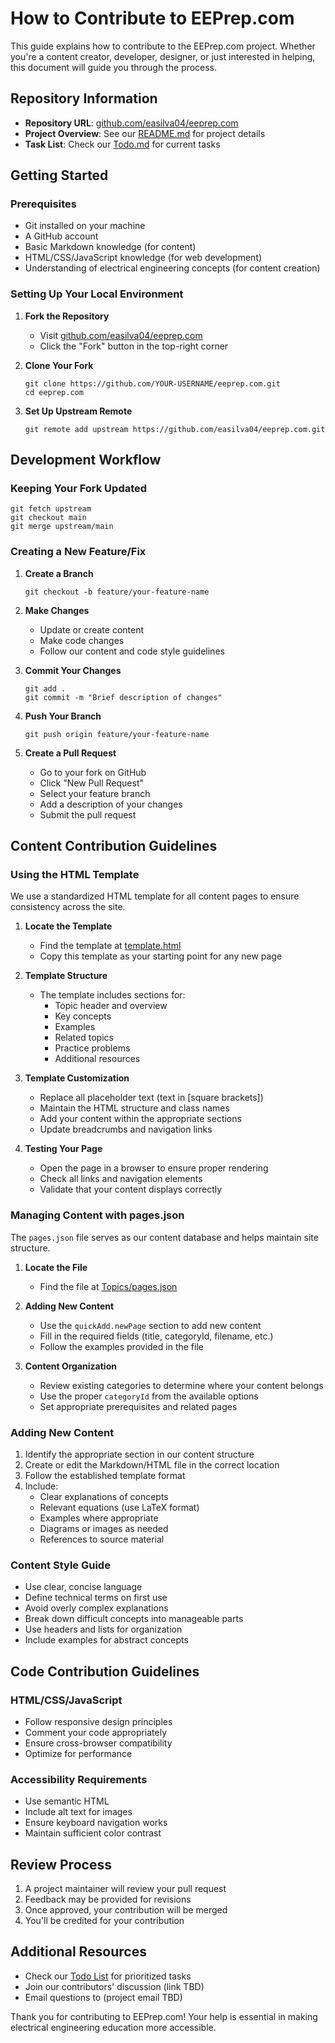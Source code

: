 # How to Contribute to EEPrep.com

This guide explains how to contribute to the EEPrep.com project. Whether you're a content creator, developer, designer, or just interested in helping, this document will guide you through the process.

## Repository Information
- **Repository URL**: [github.com/easilva04/eeprep.com](https://github.com/easilva04/eeprep.com)
- **Project Overview**: See our [README.md](/README.md) for project details
- **Task List**: Check our [Todo.md](/Todo.md) for current tasks

## Getting Started

### Prerequisites
- Git installed on your machine
- A GitHub account
- Basic Markdown knowledge (for content)
- HTML/CSS/JavaScript knowledge (for web development)
- Understanding of electrical engineering concepts (for content creation)

### Setting Up Your Local Environment

1. **Fork the Repository**
   - Visit [github.com/easilva04/eeprep.com](https://github.com/easilva04/eeprep.com)
   - Click the "Fork" button in the top-right corner

2. **Clone Your Fork**
   ```
   git clone https://github.com/YOUR-USERNAME/eeprep.com.git
   cd eeprep.com
   ```

3. **Set Up Upstream Remote**
   ```
   git remote add upstream https://github.com/easilva04/eeprep.com.git
   ```

## Development Workflow

### Keeping Your Fork Updated
```
git fetch upstream
git checkout main
git merge upstream/main
```

### Creating a New Feature/Fix
1. **Create a Branch**
   ```
   git checkout -b feature/your-feature-name
   ```

2. **Make Changes**
   - Update or create content
   - Make code changes
   - Follow our content and code style guidelines

3. **Commit Your Changes**
   ```
   git add .
   git commit -m "Brief description of changes"
   ```

4. **Push Your Branch**
   ```
   git push origin feature/your-feature-name
   ```

5. **Create a Pull Request**
   - Go to your fork on GitHub
   - Click "New Pull Request"
   - Select your feature branch
   - Add a description of your changes
   - Submit the pull request

## Content Contribution Guidelines

### Using the HTML Template

We use a standardized HTML template for all content pages to ensure consistency across the site.

1. **Locate the Template**
   - Find the template at [template.html](template.html)
   - Copy this template as your starting point for any new page

2. **Template Structure**
   - The template includes sections for:
     - Topic header and overview
     - Key concepts
     - Examples
     - Related topics
     - Practice problems
     - Additional resources
   
3. **Template Customization**
   - Replace all placeholder text (text in [square brackets])
   - Maintain the HTML structure and class names
   - Add your content within the appropriate sections
   - Update breadcrumbs and navigation links

4. **Testing Your Page**
   - Open the page in a browser to ensure proper rendering
   - Check all links and navigation elements
   - Validate that your content displays correctly

### Managing Content with pages.json

The `pages.json` file serves as our content database and helps maintain site structure.

1. **Locate the File**
   - Find the file at [Topics/pages.json](/Topics/pages.json)

2. **Adding New Content**
   - Use the `quickAdd.newPage` section to add new content
   - Fill in the required fields (title, categoryId, filename, etc.)
   - Follow the examples provided in the file

3. **Content Organization**
   - Review existing categories to determine where your content belongs
   - Use the proper `categoryId` from the available options
   - Set appropriate prerequisites and related pages

### Adding New Content
1. Identify the appropriate section in our content structure
2. Create or edit the Markdown/HTML file in the correct location
3. Follow the established template format
4. Include:
   - Clear explanations of concepts
   - Relevant equations (use LaTeX format)
   - Examples where appropriate
   - Diagrams or images as needed
   - References to source material

### Content Style Guide
- Use clear, concise language
- Define technical terms on first use
- Avoid overly complex explanations
- Break down difficult concepts into manageable parts
- Use headers and lists for organization
- Include examples for abstract concepts

## Code Contribution Guidelines

### HTML/CSS/JavaScript
- Follow responsive design principles
- Comment your code appropriately
- Ensure cross-browser compatibility
- Optimize for performance

### Accessibility Requirements
- Use semantic HTML
- Include alt text for images
- Ensure keyboard navigation works
- Maintain sufficient color contrast

## Review Process
1. A project maintainer will review your pull request
2. Feedback may be provided for revisions
3. Once approved, your contribution will be merged
4. You'll be credited for your contribution

## Additional Resources
- Check our [Todo List](/Todo.md) for prioritized tasks
- Join our contributors' discussion (link TBD)
- Email questions to (project email TBD)

Thank you for contributing to EEPrep.com! Your help is essential in making electrical engineering education more accessible.
